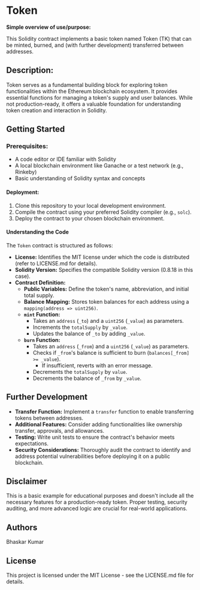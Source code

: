 # Token

**Simple overview of use/purpose:**

This Solidity contract implements a basic token named Token (TK) that can be minted, burned, and (with further development) transferred between addresses.

## Description:

Token serves as a fundamental building block for exploring token functionalities within the Ethereum blockchain ecosystem. It provides essential functions for managing a token's supply and user balances. While not production-ready, it offers a valuable foundation for understanding token creation and interaction in Solidity.

## Getting Started

### Prerequisites:

- A code editor or IDE familiar with Solidity
- A local blockchain environment like Ganache or a test network (e.g., Rinkeby)
- Basic understanding of Solidity syntax and concepts

#### Deployment:

1. Clone this repository to your local development environment.
2. Compile the contract using your preferred Solidity compiler (e.g., `solc`).
3. Deploy the contract to your chosen blockchain environment.

#### Understanding the Code

The `Token` contract is structured as follows:

- **License:** Identifies the MIT license under which the code is distributed (refer to LICENSE.md for details).
- **Solidity Version:** Specifies the compatible Solidity version (0.8.18 in this case).
- **Contract Definition:**
   - **Public Variables:** Define the token's name, abbreviation, and initial total supply.
   - **Balance Mapping:** Stores token balances for each address using a `mapping(address => uint256)`.
   - **`mint` Function:**
     - Takes an `address` (`_to`) and a `uint256` (`_value`) as parameters.
     - Increments the `totalSupply` by `_value`.
     - Updates the balance of `_to` by adding `_value`.
   - **`burn` Function:**
     - Takes an `address` (`_from`) and a `uint256` (`_value`) as parameters.
     - Checks if `_from`'s balance is sufficient to burn (`balances[_from] >= _value`).
       - If insufficient, reverts with an error message.
     - Decrements the `totalSupply` by `value`.
     - Decrements the balance of `_from` by `_value`.

## Further Development

- **Transfer Function:** Implement a `transfer` function to enable transferring tokens between addresses.
- **Additional Features:** Consider adding functionalities like ownership transfer, approvals, and allowances.
- **Testing:** Write unit tests to ensure the contract's behavior meets expectations.
- **Security Considerations:** Thoroughly audit the contract to identify and address potential vulnerabilities before deploying it on a public blockchain.

## Disclaimer

This is a basic example for educational purposes and doesn't include all the necessary features for a production-ready token. Proper testing, security auditing, and more advanced logic are crucial for real-world applications.

## Authors

Bhaskar Kumar

## License

This project is licensed under the MIT License - see the LICENSE.md file for details.

